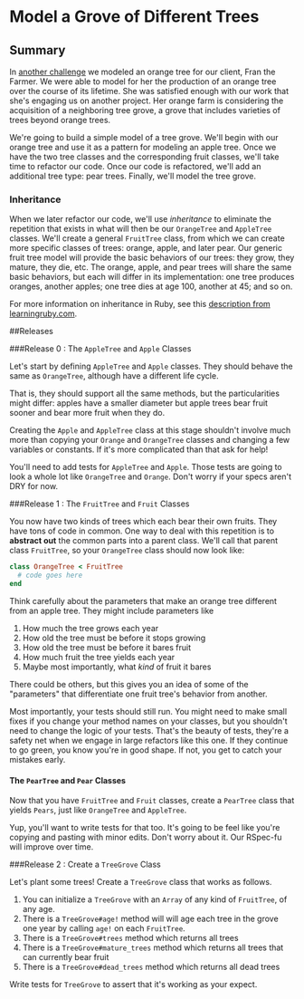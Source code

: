 # Model a Grove of Different Trees

## Summary
In [another challenge][orange tree challenge] we modeled an orange tree for our client, Fran the Farmer.  We were able to model for her the production of an orange tree over the course of its lifetime.  She was satisfied enough with our work that she's engaging us on another project.  Her orange farm is considering the acquisition of a neighboring tree grove, a grove that includes varieties of trees beyond orange trees.

We're going to build a simple model of a tree grove.  We'll begin with our  orange tree and use it as a pattern for modeling an apple tree.  Once we have the two tree classes and the corresponding fruit classes, we'll take time to refactor our code.  Once our code is refactored, we'll add an additional tree type:  pear trees.  Finally, we'll model the tree grove.


### Inheritance
When we later refactor our code, we'll use *inheritance* to eliminate the repetition that exists in what will then be our `OrangeTree` and `AppleTree` classes.  We'll create a general `FruitTree` class, from which we can create more specific classes of trees:  orange, apple, and later pear.  Our generic fruit tree model will provide the basic behaviors of our trees: they grow, they mature, they die, etc.  The orange, apple, and pear trees will share the same basic behaviors, but each will differ in its implementation: one tree produces oranges, another apples; one tree dies at age 100, another at 45; and so on.

For more information on inheritance in Ruby, see this [description from learningruby.com][rubylearning.com inheritance].


##Releases

###Release 0 : The `AppleTree` and `Apple` Classes

Let's start by defining `AppleTree` and `Apple` classes.  They should behave the same as `OrangeTree`, although have a different life cycle.

That is, they should support all the same methods, but the particularities might differ: apples have a smaller diameter but apple trees bear fruit sooner and bear more fruit when they do.

Creating the `Apple` and `AppleTree` class at this stage shouldn't involve much more than copying your `Orange` and `OrangeTree` classes and changing a few variables or constants.  If it's more complicated than that ask for help!

You'll need to add tests for `AppleTree` and `Apple`. Those tests are going to look a whole lot like `OrangeTree` and `Orange`. Don't worry if your specs aren't DRY for now.

###Release 1 : The `FruitTree` and `Fruit` Classes

You now have two kinds of trees which each bear their own fruits.  They have tons of code in common.  One way to deal with this repetition is to **abstract out** the common parts into a parent class.  We'll call that parent class `FruitTree`, so your `OrangeTree` class should now look like:

```ruby
class OrangeTree < FruitTree
  # code goes here
end
```

Think carefully about the parameters that make an orange tree different from an apple tree.  They might include parameters like

1. How much the tree grows each year
2. How old the tree must be before it stops growing
3. How old the tree must be before it bares fruit
4. How much fruit the tree yields each year
5. Maybe most importantly, what *kind* of fruit it bares

There could be others, but this gives you an idea of some of the "parameters" that differentiate one fruit tree's behavior from another.

Most importantly, your tests should still run. You might need to make small fixes if you change your method names on your classes, but you shouldn't need to change the logic of your tests. That's the beauty of tests, they're a safety net when we engage in large refactors like this one. If they continue to go green, you know you're in good shape. If not, you get to catch your mistakes early.

#### The `PearTree` and `Pear` Classes

Now that you have `FruitTree` and `Fruit` classes, create a `PearTree` class that yields `Pears`, just like `OrangeTree` and `AppleTree`.

Yup, you'll want to write tests for that too. It's going to be feel like you're copying and pasting with minor edits. Don't worry about it. Our RSpec-fu will improve over time.

###Release 2 : Create a `TreeGrove` Class

Let's plant some trees!  Create a `TreeGrove` class that works as follows.

1. You can initialize a `TreeGrove` with an `Array` of any kind of `FruitTree`, of any age.
2. There is a `TreeGrove#age!` method will will age each tree in the grove one year by calling `age!` on each `FruitTree`.
3. There is a `TreeGrove#trees` method which returns all trees
4. There is a `TreeGrove#mature_trees` method which returns all trees that can currently bear fruit
5. There is a `TreeGrove#dead_trees` method which returns all dead trees

Write tests for `TreeGrove` to assert that it's working as your expect.


[orange tree challenge]: ../../../orange-tree-1-just-oranges-challenge
[rubylearning.com inheritance]: http://rubylearning.com/satishtalim/ruby_inheritance.html
